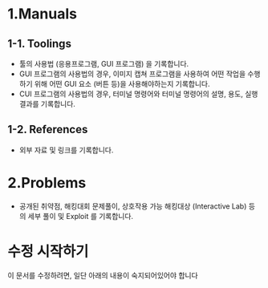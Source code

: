 # 1.Manuals

## 1-1. Toolings
- 툴의 사용법 (응용프로그램, GUI 프로그램) 을 기록합니다.
- GUI 프로그램의 사용법의 경우, 이미지 캡쳐 프로그램을 사용하여 어떤 작업을 수행하기 위해 어떤 GUI 요소 (버튼 등)을 사용해야하는지 기록합니다.
- CUI 프로그램의 사용법의 경우, 터미널 명령어와 터미널 명령어의 설명, 용도, 실행결과를 기록합니다.

## 1-2. References
- 외부 자료 및 링크를 기록합니다.

# 2.Problems
- 공개된 취약점, 해킹대회 문제풀이, 상호작용 가능 해킹대상 (Interactive Lab) 등의 세부 풀이 및 Exploit 를 기록합니다.


# 수정 시작하기
이 문서를 수정하려면, 일단 아래의 내용이 숙지되어있어야 합니다
